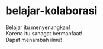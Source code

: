 # belajar-kolaborasi
Belajar itu menyenangkan!  
Karena itu sanagat bermanfaat!  
Dapat menambah ilmu! 

